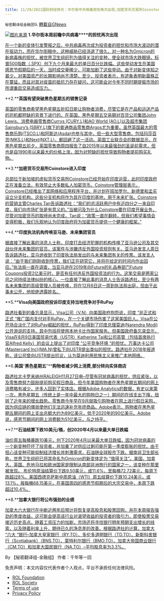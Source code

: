 ```yaml
---
title: 11/29/2021国际财经快讯：华尔街中共病毒担忧再次出现;加密货币交易所Coinstore进入印度
---
```

`秘密翻译组金融团队` [轉載自GNews](https://gnews.org/zh-hans/1705232/)

![](https://assets.gnews.org/wp-content/uploads/2021/11/图片1-131.png)[图片来源](https://www.reuters.com/)
**1.****华尔街本周前瞻****中共病毒****的担忧再次出现**

[在一个新的变体引发警报之后，中共病毒再次成为投资者的担忧和市场大波动的潜在驱动力，而在华尔街眼中，这种威胁已经消退了很久。对一种名为Omicron的新病毒株的担忧，被世界卫生组织列为值得关注的变种，使全球市场大跌眼镜，标普500指数（.SPX）创下九个月来最大的单日百分比跌幅。这些举动发生在美国感恩节假期后的一天，当时成交量稀少，可能加剧了这些举动。由于对新变体知之甚少，对美国资产的长期影响尚不清楚。至少，投资者表示，有迹象表明新菌株正在蔓延，而且对其对疫苗的抵抗力存在疑问，这可能会对今年不同时期提振市场的所谓重启交易造成压力。](https://www.reuters.com/markets/europe/wall-st-week-ahead-covid-19-fears-reappear-threat-market-2021-11-26/)

**2.****英国有望突破黑色星期五的销售记录**

[英国的零售商希望黑色星期五折扣日能让购物者消费，尽管它是在产品和运送产品的司机都短缺的背景下进行的。在英国，黑色星期五交易期对百货公司集团John Lewis、消费电器零售商Currys (CURY.L)和AO World (AO.L)以及超市集团Sainsbury’s (SBRY.L)旗下的普通商品零售商Argos尤为重要。虽然英国最大的零售商乐购(TSCO.L)和阿斯达(Asda)也参与其中，但一些大型零售商，包括玛莎百货(MKS.L)和Next(NXT.L)，都回避了这一活动。英国工业联合会的数据显示，在黑色星期五前夕，英国零售商周四报告了自2015年以来最强劲的圣诞前需求，但也是自1990年以来最大的价格上涨，因为对短缺的担忧导致购物者提前购买礼物。](https://www.reuters.com/business/retail-consumer/shortages-cast-shadow-over-britains-black-friday-2021-11-26/)

**3.****加密货币交易所Coinstore进入印度**

[总部位于新加坡的虚拟货币交易所Coinstore已经开始在印度运营，此时印度政府正在准备立法，有效禁止大多数私人加密货币。Coinstore管理层表示，Coinstore已经推出了其网络和应用程序平台，并计划在班加罗尔、新德里和孟买设立分支机构，这些分支机构将作为其在印度的基地，用于未来扩张。Coinstore的营销主管Charles Tan告诉路透社：“我们的总活跃用户中有近四分之一来自印度，我们向市场扩张是有意义的。”当被问及为什么Coinstore要在印度开展业务，尽管对加密货币的取缔尚未完成，Tan说：“政策一直在翻转，但我们希望事情会变得积极，我们乐观地认为印度政府将为加密货币提供一个健康的框架。”](https://www.reuters.com/technology/cryptocurrency-exchange-coinstore-enters-india-despite-pending-curbs-trade-2021-11-28/)

**4.****印度执法机构传唤亚马逊、未来集团官员**

[据直接了解此事的消息人士称，印度打击经济犯罪的机构传唤了亚马逊公司及其交战伙伴未来集团的官员，该案件与涉嫌违反外国投资规则有关。亚马逊发言人周日告诉路透社，亚马逊收到了印度执法局发出的与未来集团有关的传票。该发言人说：“由于我们刚刚收到传票，我们正在研究它，并将在给定的时间内作出回应。”执法局一直在调查，当亚马逊在2019年向Future的礼品券部门Future Coupons投资2亿美元时，是否有任何违反外国投资法的行为。这笔交易是两家公司之间持续法律纠纷的核心。一位直接了解此事的消息人士告诉路透社，至少有两名未来集团的高级管理人员被传唤，将在12月6日这一周到执法局出庭，但由于此事未公开，他拒绝透露姓名。](https://www.reuters.com/world/india/indias-law-enforcement-agency-summons-amazon-future-group-officials-over-2019-2021-11-28/)

**5.****Visa向美国政府投诉印度支持当地竞争对手RuPay**

[路透社看到的备忘录显示，Visa公司（V.N）向美国政府抱怨说，印度 “非正式和正式 “推广国内支付对手RuPay，在一个关键市场伤害了这家美国巨人。Visa在公开场合淡化了对RuPay崛起的担忧，RuPay得到了印度总理莫迪(Narendra Modi)公开游说的支持，其中包括将使用本地卡比作国家服务。但美国政府备忘录显示，Visa在8月9日美国贸易代表（USTR）Katherine Tai和公司高管（包括首席执行官Alfred Kelly）的会议上提出了对印度 “公平竞争环境 “的担忧。万事达卡公司(Mastercard Inc)(MA.N)曾私下向USTR提出类似的担忧。路透社在2018年报道称，该公司曾向USTR提出抗议，认为莫迪利用民族主义来推广本地网络。](https://www.reuters.com/business/finance/exclusive-visa-complains-us-govt-about-india-backing-local-rival-rupay-2021-11-28/)

**6.****美国****“****黑色星期五****”****购物者减少网上消费,部分转向实体商店**

[路透社北卡罗来纳州RALEIGH11月27日电–尽管有冠状病毒的担忧，供应紧张，以及零售商努力鼓励提前购买假日商品，但今年美国购物者在黑色星期五期间的网上消费略有减少，许多人回到了实体店。根据Adobe Analytics的数据，有史以来第一次，黑色星期五（传统上是一年中最大的购物日之一）期间的在线支出下降，扭转了近年来的增长趋势。零售商今年早在9月就吸引购物者在网上进行假日采购，因为供应链的僵局使他们无法迅速补充年终商品。Adobe表示，购物者在黑色星期五期间的网上支出总额大约为89亿美元，低于2020年的90亿美元。Adobe说，感恩节期间的网上消费额为51亿美元，与之持平。](https://www.reuters.com/world/us/us-black-friday-shoppers-tapered-online-splurge-some-returned-stores-2021-11-27/)

**7.****石油结算下跌10美元/桶，创2020年4月以来最大单日跌幅**

[油价周五每桶暴跌10美元，创下2020年4月以来最大单日跌幅，因为冠状病毒的一个新变种吓坏了投资者，并加重了对供应过剩可能在第一季度膨胀的担忧。由于担心该变种可能抑制经济增长并刺激需求，石油随全球股市下跌。据南非卫生部长称，世界卫生组织已将其命名为Omicron的新变体定为 “值得关注”。美国、加拿大、英国、危地马拉和欧洲国家是限制从南部非洲旅行的国家之一，该变种在那里被发现。 布伦特原油结算价下跌9.50美元，或11.6%，至每桶72.72美元，每周下跌超过8%。美国西德克萨斯中质原油（WTI）周五结算价下跌10.24美元，或13.1%，报每桶68.15美元，在美国周四的感恩节假期后的大宗交易中，本周下跌超过10.4%。](https://www.reuters.com/markets/commodities/oil-skids-concerns-rising-surplus-q1-2021-11-26/)

**8.****加拿大银行将公布强劲的业绩**

[加拿大六大银行在中断近两年后预计将恢复提高股息和股票回购，并在本周报告强劲的季度收益，这可能会提高该行业对渴望收益的投资者的吸引力，即使股票交易接近历史高点。随着工资压力的加剧，市场还将寻找银行明年预期支出增长的线索，以及随着利率上升，期待已久的净息差的改善。根据路透社的计算，加拿大 “六大 “银行–加拿大皇家银行（RY.TO）、多伦多道明银行（TD.TO）、新斯科舍银行（Scotiabank）（BNS.TO）、蒙特利尔银行（BMO.TO）、加拿大帝国商业银行（CM.TO）和加拿大国民银行（NA.TO）–平均股息率为3.3%。](https://www.reuters.com/markets/europe/its-raining-dividends-hallelujah-canadian-banks-set-post-strong-results-2021-11-28/)

By 【秘密翻译组-金融组】
作者：千年等一回

 

免责声明：本文内容仅代表作者个人观点，平台不承担任何法律风险。

- [ROL Foundation](https://rolfoundation.org/)
- [ROL Society](https://rolsociety.org/)
- [Terms of use](https://gnews.org/terms-of-use-3/)
- [Privacy Policy](https://gnews.org/privacy-policy/)
